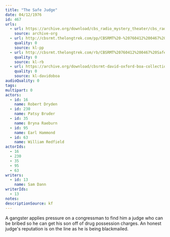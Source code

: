 ```yaml
---
title: "The Safe Judge"
date: 04/12/1976
id: 467
urls: 
  - url: https://archive.org/download/cbs_radio_mystery_theater/cbs_radio_mystery_theater-0451-0500.zip/cbs_radio_mystery_theater-0451-0500%2Fcbsrmt_0467_safe_judge.mp3
    source: archive-org
  - url: http://cbsrmt.thelongtrek.com/pp/CBSRMT%20-%20760412%200467%20Safe%20Judge_pp.mp3
    quality: 0
    source: kl-pp
  - url: http://cbsrmt.thelongtrek.com/rb/CBSRMT%20760412%200467%20Safe%20Judge_wuwm.mp3
    quality: 0
    source: kl-rb
  - url: https://archive.org/download/cbsrmt-david-oxford-boa-collection/CBSRMT-760412-0467-Safe-Judge-(128-44)_WUWM-FM-{BoA}.mp3
    quality: 0
    source: kl-davidoboa
audioQuality: 0
tags: 
multipart: 0
actors:  
  - id: 16
    name: Robert Dryden  
  - id: 230
    name: Patsy Bruder  
  - id: 35
    name: Bryna Raeburn  
  - id: 95
    name: Earl Hammond  
  - id: 63
    name: William Redfield
actorIds:  
  - 16  
  - 230  
  - 35  
  - 95  
  - 63
writers:  
  - id: 13
    name: Sam Dann
writerIds:  
  - 13
notes: 
descriptionSource: kf
---
```

A gangster applies pressure on a congressman to find him a judge who can be bribed so he can get his son off of drug possession charges. An honest judge's reputation is on the line as he is being blackmailed.